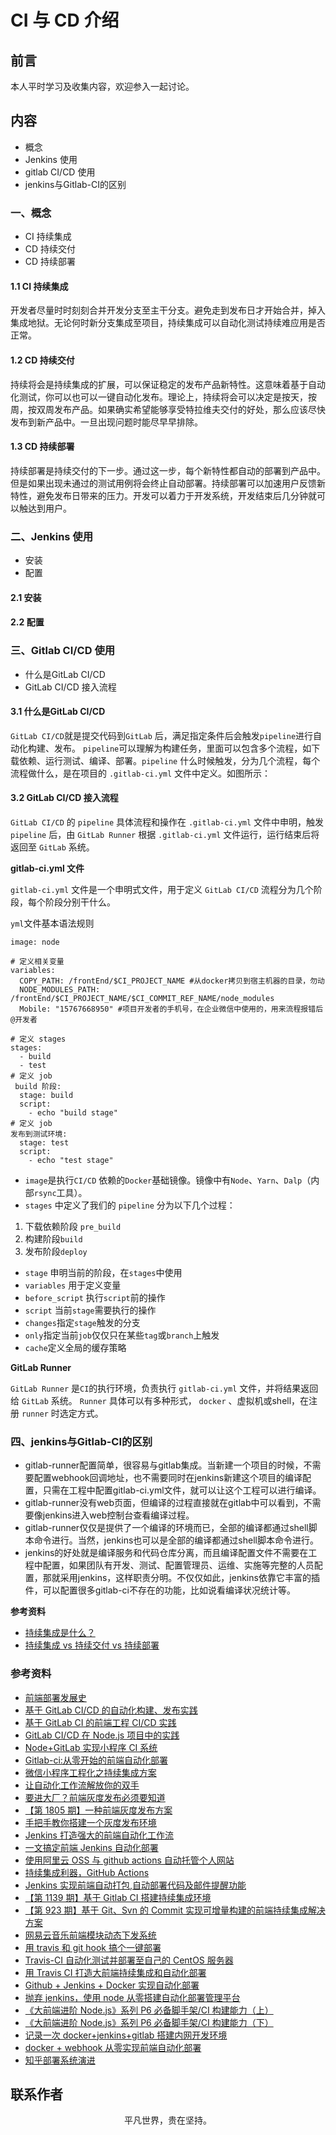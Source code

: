 # CI 与 CD 介绍

## 前言

本人平时学习及收集内容，欢迎参入一起讨论。

## 内容

- 概念
- Jenkins 使用
- gitlab CI/CD 使用
- jenkins与Gitlab-CI的区别

### 一、概念

- CI 持续集成
- CD 持续交付
- CD 持续部署

#### 1.1 CI 持续集成

开发者尽量时时刻刻合并开发分支至主干分支。避免走到发布日才开始合并，掉入集成地狱。无论何时新分支集成至项目，持续集成可以自动化测试持续难应用是否正常。

#### 1.2 CD 持续交付

持续将会是持续集成的扩展，可以保证稳定的发布产品新特性。这意味着基于自动化测试，你可以也可以一键自动化发布。理论上，持续将会可以决定是按天，按周，按双周发布产品。如果确实希望能够享受特拉维夫交付的好处，那么应该尽快发布到新产品中。一旦出现问题时能尽早早排除。

#### 1.3 CD 持续部署

持续部署是持续交付的下一步。通过这一步，每个新特性都自动的部署到产品中。但是如果出现未通过的测试用例将会终止自动部署。持续部署可以加速用户反馈新特性，避免发布日带来的压力。开发可以着力于开发系统，开发结束后几分钟就可以触达到用户。

### 二、Jenkins 使用

- 安装
- 配置

#### 2.1 安装

#### 2.2 配置

### 三、Gitlab CI/CD 使用

- 什么是GitLab CI/CD
- GitLab CI/CD 接入流程

#### 3.1 什么是GitLab CI/CD

`GitLab CI/CD`就是提交代码到`GitLab` 后，满足指定条件后会触发`pipeline`进行自动化构建、发布。
`pipeline`可以理解为构建任务，里面可以包含多个流程，如下载依赖、运行测试、编译、部署。`pipeline` 什么时候触发，分为几个流程，每个流程做什么，是在项目的 `.gitlab-ci.yml` 文件中定义。如图所示：

#### 3.2 GitLab CI/CD 接入流程

`GitLab CI/CD` 的 `pipeline` 具体流程和操作在 `.gitlab-ci.yml` 文件中申明，触发 `pipeline` 后，由 `GitLab Runner` 根据 `.gitlab-ci.yml` 文件运行，运行结束后将返回至 `GitLab` 系统。

**gitlab-ci.yml 文件**

`gitlab-ci.yml` 文件是一个申明式文件，用于定义 `GitLab CI/CD` 流程分为几个阶段，每个阶段分别干什么。

`yml`文件基本语法规则

```
image: node

# 定义相关变量
variables:
  COPY_PATH: /frontEnd/$CI_PROJECT_NAME #从docker拷贝到宿主机器的目录，勿动
  NODE_MODULES_PATH: /frontEnd/$CI_PROJECT_NAME/$CI_COMMIT_REF_NAME/node_modules
  Mobile: "15767668950" #项目开发者的手机号，在企业微信中使用的，用来流程报错后@开发者

# 定义 stages
stages:
  - build
  - test
# 定义 job
 build 阶段:
  stage: build
  script:
    - echo "build stage"
# 定义 job
发布到测试环境:
  stage: test
  script:
    - echo "test stage"
```

- `image`是执行`CI/CD` 依赖的`Docker`基础镜像。镜像中有`Node`、`Yarn`、`Dalp`（内部`rsync`工具）。
- `stages` 中定义了我们的 `pipeline` 分为以下几个过程：
1. 下载依赖阶段 `pre_build`
2. 构建阶段`build`
3. 发布阶段`deploy`
- `stage` 申明当前的阶段，在`stages`中使用
- `variables` 用于定义变量
- `before_script` 执行`script`前的操作
- `script` 当前`stage`需要执行的操作
- `changes`指定`stage`触发的分支
- `only`指定当前`job`仅仅只在某些`tag`或`branch`上触发
- `cache`定义全局的缓存策略

**GitLab Runner**

`GitLab Runner` 是`CI`的执行环境，负责执行 `gitlab-ci.yml` 文件，并将结果返回给 `GitLab` 系统。 `Runner` 具体可以有多种形式， `docker` 、虚拟机或shell，在注册 `runner` 时选定方式。


### 四、jenkins与Gitlab-CI的区别

- gitlab-runner配置简单，很容易与gitlab集成。当新建一个项目的时候，不需要配置webhook回调地址，也不需要同时在jenkins新建这个项目的编译配置，只需在工程中配置gitlab-ci.yml文件，就可以让这个工程可以进行编译。
- gitlab-runner没有web页面，但编译的过程直接就在gitlab中可以看到，不需要像jenkins进入web控制台查看编译过程。
- gitlab-runner仅仅是提供了一个编译的环境而已，全部的编译都通过shell脚本命令进行。当然，jenkins也可以是全部的编译都通过shell脚本命令进行。
- jenkins的好处就是编译服务和代码仓库分离，而且编译配置文件不需要在工程中配置，如果团队有开发、测试、配置管理员、运维、实施等完整的人员配置，那就采用jenkins，这样职责分明。不仅仅如此，jenkins依靠它丰富的插件，可以配置很多gitlab-ci不存在的功能，比如说看编译状况统计等。


**参考资料**

- [持续集成是什么？](http://www.ruanyifeng.com/blog/2015/09/continuous-integration.html)
- [持续集成 vs 持续交付 vs 持续部署](https://mp.weixin.qq.com/s/Y09_FYS2IWae24geE7tK-Q)

### 参考资料

- [前端部署发展史](https://juejin.im/post/5dc4ae67f265da4cfa7bbb9a)
- [基于 GitLab CI/CD 的自动化构建、发布实践](https://mp.weixin.qq.com/s/z2f1i2FgrVGofQR6nKTd1A)
- [基于 GitLab CI 的前端工程 CI/CD 实践](https://github.com/giscafer/front-end-manual/issues/27)
- [GitLab CI/CD 在 Node.js 项目中的实践](https://mp.weixin.qq.com/s/AY1nJA0T7YS2YnW-GNMPFQ)
- [Node+GitLab 实现小程序 CI 系统](https://mp.weixin.qq.com/s/5NsY5cj0n1AuU0-zT1VrEQ)
- [Gitlab-ci:从零开始的前端自动化部署](https://zhuanlan.zhihu.com/p/184936276)
- [微信小程序工程化之持续集成方案](https://mp.weixin.qq.com/s/k16SjTN7__iRB_7q78hldg)
- [让自动化工作流解放你的双手](https://mp.weixin.qq.com/s/MJX5pVwugKsRO__fjhPVmg)
- [要进大厂？前端灰度发布必须要知道](https://mp.weixin.qq.com/s/54GgUM1saYvZCRP1sJ0Kug)
- [【第 1805 期】一种前端灰度发布方案](https://mp.weixin.qq.com/s/IT65m3VwlAhXusipB6wa2g)
- [手把手教你搭建一个灰度发布环境](https://segmentfault.com/a/1190000022612488)
- [Jenkins 打造强大的前端自动化工作流](https://juejin.im/post/5ad1980e6fb9a028c42ea1be)
- [一文搞定前端 Jenkins 自动化部署](https://mp.weixin.qq.com/s/DLXnbY3AcZHMgrPw0T28mQ)
- [使用阿里云 OSS 与 github actions 自动托管个人网站](https://mp.weixin.qq.com/s/DPPOeWHShkasvKAxwH30JA)
- [持续集成利器，GitHub Actions](https://mp.weixin.qq.com/s/awk6dHaaOxZyglzq55nLcg)
- [Jenkins 实现前端自动打包,自动部署代码及邮件提醒功能](https://www.cnblogs.com/tugenhua0707/p/11949644.html)
- [【第 1139 期】基于 Gitlab CI 搭建持续集成环境](https://mp.weixin.qq.com/s/0hss-qGPjsvYOGkprGjW9g)
- [【第 923 期】基于 Git、Svn 的 Commit 实现可增量构建的前端持续集成解决方案](https://mp.weixin.qq.com/s/E31b-hF9yNWLOt3bNBIXCA)
- [网易云音乐前端模块动态下发系统](https://zhuanlan.zhihu.com/p/91386560)
- [用 travis 和 git hook 搞个一键部署](https://segmentfault.com/a/1190000005804780)
- [Travis-CI 自动化测试并部署至自己的 CentOS 服务器](https://juejin.im/post/5a9e1a5751882555712bd8e1)
- [用 Travis CI 打造大前端持续集成和自动化部署](https://juejin.im/post/5c9b3934f265da60d429046d)
- [Github + Jenkins + Docker 实现自动化部署](https://github.com/mcuking/blog/issues/61)
- [抛弃 jenkins，使用 node 从零搭建自动化部署管理平台](https://mp.weixin.qq.com/s/UVcZh0QE8g52Iv5UB_61tQ)
- [《大前端进阶 Node.js》系列 P6 必备脚手架/CI 构建能力（上）](https://juejin.im/post/5e7a22a8e51d4526d87c99ed)
- [《大前端进阶 Node.js》系列 P6 必备脚手架/CI 构建能力（下）](https://juejin.im/post/5e835ef6f265da47a7411b06)
- [记录一次 docker+jenkins+gitlab 搭建内网开发环境](https://mp.weixin.qq.com/s/c648RasQ6yg4NtOpAE55LA)
- [docker + webhook 从零实现前端自动化部署](https://juejin.im/post/5ef4c7eff265da230b52dfc5)
- [知乎部署系统演进](https://zhuanlan.zhihu.com/p/60627311)

## 联系作者

<div align="center">
    <p>
        平凡世界，贵在坚持。
    </p>
    <img :src="$withBase('/about/contact.png')" />
</div>

